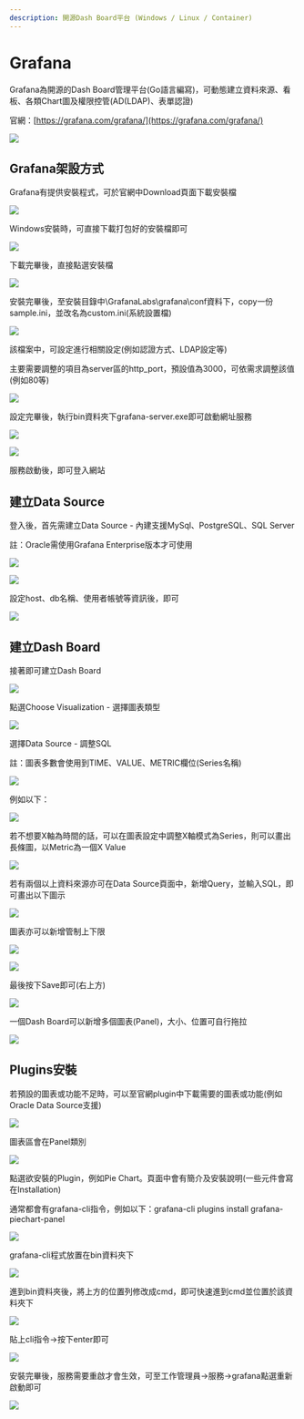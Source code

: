 ```yaml
---
description: 開源Dash Board平台 (Windows / Linux / Container)
---
```


# Grafana

Grafana為開源的Dash Board管理平台\(Go語言編寫\)，可動態建立資料來源、看板、各類Chart圖及權限控管\(AD\(LDAP\)、表單認證\)

官網：[https://grafana.com/grafana/](https://grafana.com/grafana/)

![](../.gitbook/assets/image%20%2895%29.png)

## Grafana架設方式

Grafana有提供安裝程式，可於官網中Download頁面下載安裝檔

![](../.gitbook/assets/image%20%28221%29.png)

Windows安裝時，可直接下載打包好的安裝檔即可

![](../.gitbook/assets/image%20%28145%29.png)

下載完畢後，直接點選安裝檔

![](../.gitbook/assets/image%20%28182%29.png)

安裝完畢後，至安裝目錄中\GrafanaLabs\grafana\conf資料下，copy一份sample.ini，並改名為custom.ini\(系統設置檔\)

![](../.gitbook/assets/image%20%285%29.png)

該檔案中，可設定進行相關設定\(例如認證方式、LDAP設定等\)

主要需要調整的項目為server區的http\_port，預設值為3000，可依需求調整該值\(例如80等\)

![](../.gitbook/assets/image%20%2875%29.png)

設定完畢後，執行bin資料夾下grafana-server.exe即可啟動網址服務

![](../.gitbook/assets/image%20%2831%29.png)

![](../.gitbook/assets/image%20%28115%29.png)

服務啟動後，即可登入網站

## 建立Data Source

登入後，首先需建立Data Source - 內建支援MySql、PostgreSQL、SQL Server

註：Oracle需使用Grafana Enterprise版本才可使用

![](../.gitbook/assets/image%20%28125%29.png)

![](../.gitbook/assets/image%20%2899%29.png)

設定host、db名稱、使用者帳號等資訊後，即可

![](../.gitbook/assets/image%20%2813%29.png)

## 建立Dash Board

接著即可建立Dash Board

![](../.gitbook/assets/image%20%28232%29.png)

點選Choose Visualization - 選擇圖表類型

![](../.gitbook/assets/image%20%2844%29.png)

選擇Data Source - 調整SQL

註：圖表多數會使用到TIME、VALUE、METRIC欄位\(Series名稱\)

![](../.gitbook/assets/image%20%28142%29.png)

例如以下：

![](../.gitbook/assets/image%20%2847%29.png)

若不想要X軸為時間的話，可以在圖表設定中調整X軸模式為Series，則可以畫出長條圖，以Metric為一個X Value

![](../.gitbook/assets/image%20%28124%29.png)

若有兩個以上資料來源亦可在Data Source頁面中，新增Query，並輸入SQL，即可畫出以下圖示

![](../.gitbook/assets/image%20%28148%29.png)

圖表亦可以新增管制上下限

![](../.gitbook/assets/image%20%28225%29.png)

![](../.gitbook/assets/image%20%2872%29.png)

最後按下Save即可\(右上方\)

![](../.gitbook/assets/image%20%2819%29.png)

一個Dash Board可以新增多個圖表\(Panel\)，大小、位置可自行拖拉

![](../.gitbook/assets/image%20%28199%29.png)



## Plugins安裝

若預設的圖表或功能不足時，可以至官網plugin中下載需要的圖表或功能\(例如Oracle Data Source支援\)

![](../.gitbook/assets/image%20%28101%29.png)

圖表區會在Panel類別

![](../.gitbook/assets/image%20%28215%29.png)

點選欲安裝的Plugin，例如Pie Chart。頁面中會有簡介及安裝說明\(一些元件會寫在Installation\)

通常都會有grafana-cli指令，例如以下：grafana-cli plugins install grafana-piechart-panel

![](../.gitbook/assets/image%20%28130%29.png)

grafana-cli程式放置在bin資料夾下

![](../.gitbook/assets/image%20%2835%29.png)

進到bin資料夾後，將上方的位置列修改成cmd，即可快速進到cmd並位置於該資料夾下

![](../.gitbook/assets/image%20%28146%29.png)

貼上cli指令→按下enter即可

![](../.gitbook/assets/image%20%2842%29.png)

安裝完畢後，服務需要重啟才會生效，可至工作管理員→服務→grafana點選重新啟動即可

![](../.gitbook/assets/image%20%28226%29.png)

